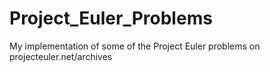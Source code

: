 # Project_Euler_Problems
My implementation of some of the Project Euler problems on projecteuler.net/archives 
